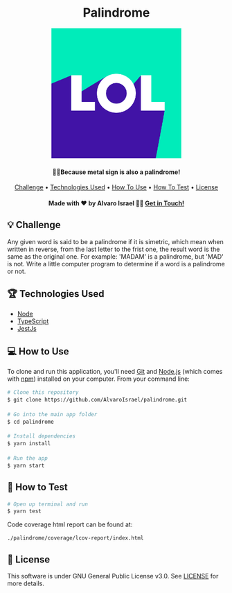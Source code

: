 <h1 align='center'>Palindrome</h1>

<div align='center'>
  <img alt="Palindrome Logo" width='300' src='https://raw.githubusercontent.com/AlvaroIsrael/palindrome/main/src/assets/palindrome.gif'/>
</div>

<h4 align='center'>🤘🏻Because metal sign is also a palindrome!</h4>

<div align='center'>
  <a href='#-challenge'>Challenge</a> •
  <a href='#-technologies-used'>Technologies Used</a> •
  <a href='#-how-to-use'>How To Use</a> •
  <a href='#-how-to-test'>How To Test</a> •
  <a href='#-license'>License</a>
</div>

<h4 align='center'>Made with ❤️ by Alvaro Israel 👏🏻 <a href='https://www.linkedin.com/in/alvaroisraeldesenvolvedor/'>Get in Touch!</a></h4>

## 💡 Challenge

Any given word is said to be a palindrome if it is simetric, which mean when written in reverse, from the last letter to
the frist one, the result word is the same as the original one. For example: 'MADAM' is a palindrome, but 'MAD' is not.
Write a little computer program to determine if a word is a palindrome or not.

## 🏆 Technologies Used

- [Node](https://nodejs.org/en/)
- [TypeScript](https://www.typescriptlang.org/)
- [JestJs](https://jestjs.io/)

## 💻 How to Use

To clone and run this application, you'll need [Git](https://git-scm.com)
and [Node.js](https://nodejs.org/en/download/) (which comes with [npm](http://npmjs.com)) installed on your computer.
From your command line:

```bash
# Clone this repository
$ git clone https://github.com/AlvaroIsrael/palindrome.git

# Go into the main app folder
$ cd palindrome

# Install dependencies
$ yarn install

# Run the app
$ yarn start
```

## 🎯 How to Test

```bash
# Open up terminal and run
$ yarn test
```

Code coverage html report can be found at:

```
./palindrome/coverage/lcov-report/index.html
```

## 🧾 License

This software is under GNU General Public License v3.0. See [LICENSE](LICENSE.md) for more details.
